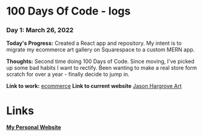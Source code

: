 # 100 Days Of Code - logs

### Day 1: March 26, 2022

**Today's Progress:** Created a React app and repository. My intent is to migrate my ecommerce art gallery on Squarespace to a custom MERN app.

**Thoughts:** Second time doing 100 Days of Code. Since moving, I've picked up some bad habits I want to rectify. Been wanting to make a real store form scratch for over a year - finally decide to jump in.

**Link to work:** [ecommerce](https://github.com/Jason-Hargrove/ecommerce.git)
**Link to current website** [Jason Hargrove Art](http://www.jasonhargroveart.com/)

# Links

[__My Personal Website__](http://www.jasonhargroveart.com/)